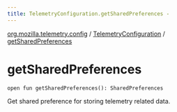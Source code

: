 ```yaml
---
title: TelemetryConfiguration.getSharedPreferences - 
---
```


[org.mozilla.telemetry.config](../index.html) / [TelemetryConfiguration](index.html) / [getSharedPreferences](./get-shared-preferences.html)

# getSharedPreferences

`open fun getSharedPreferences(): SharedPreferences`

Get shared preference for storing telemetry related data.

